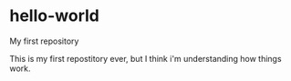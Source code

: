 # hello-world
My first repository

This is my first repostitory ever, but I think i'm understanding how things work.
